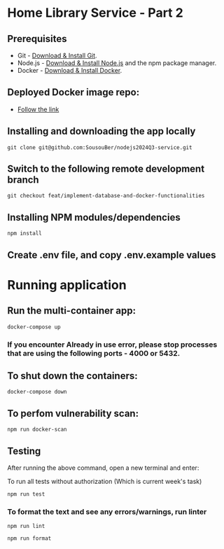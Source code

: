 # Home Library Service - Part 2

## Prerequisites

- Git - [Download & Install Git](https://git-scm.com/downloads).
- Node.js - [Download & Install Node.js](https://nodejs.org/en/download/) and the npm package manager.
- Docker - [Download & Install Docker](https://docs.docker.com/engine/install/).

## Deployed Docker image repo:

- [Follow the link](https://hub.docker.com/repository/docker/sousouu/nestjs-home-library-service)

## Installing and downloading the app locally

```
git clone git@github.com:SousouBer/nodejs2024Q3-service.git
```

## Switch to the following remote development branch

```
git checkout feat/implement-database-and-docker-functionalities
```

## Installing NPM modules/dependencies

```
npm install
```

## Create .env file, and copy .env.example values

# Running application

## Run the multi-container app:

```
docker-compose up
```

### If you encounter Already in use error, please stop processes that are using the following ports - 4000 or 5432.

## To shut down the containers:

```
docker-compose down
```

## To perfom vulnerability scan:

```
npm run docker-scan
```

## Testing

After running the above command, open a new terminal and enter:

To run all tests without authorization (Which is current week's task)

```
npm run test
```

### To format the text and see any errors/warnings, run linter

```
npm run lint
```

```
npm run format
```
